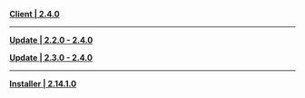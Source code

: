 **[Client | 2.4.0](https://autopatchcn.yuanshen.com/client_app/download/pc_zip/20211225041652_jkpmdQVLf6h0xFBk/YuanShen_2.4.0.zip)**

---

**[Update | 2.2.0 - 2.4.0](https://autopatchcn.yuanshen.com/client_app/update/hk4e_cn/18/game_2.2.0_2.4.0_diff_LeQgqCj0x2Pcf8oB.zip)**

**[Update | 2.3.0 - 2.4.0](https://autopatchcn.yuanshen.com/client_app/update/hk4e_cn/18/game_2.3.0_2.4.0_diff_hYUABsaHWOC1Il4E.zip)**

---

**[Installer | 2.14.1.0](https://autopatchcn.yuanshen.com/client_app/download/launcher/20211221175613_GebZo2g1tjID2onr/pcadmnga/yuanshen_setup_20211214164355.exe)**
